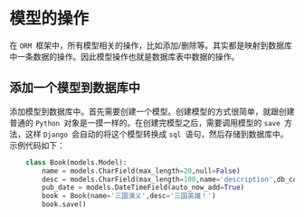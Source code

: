 # 模型的操作

在 `ORM `框架中，所有模型相关的操作，比如添加/删除等。其实都是映射到数据库中一条数据的操作。因此模型操作也就是数据库表中数据的操作。

## 添加一个模型到数据库中

添加模型到数据库中。首先需要创建一个模型。创建模型的方式很简单，就跟创建普通的 `Python `对象是一摸一样的。在创建完模型之后，需要调用模型的 `save `方法，这样 `Django `会自动的将这个模型转换成 `sql `语句，然后存储到数据库中。示例代码如下：
```python
    class Book(models.Model):
        name = models.CharField(max_length=20,null=False)
        desc = models.CharField(max_length=100,name='description',db_column="description1")
        pub_date = models.DateTimeField(auto_now_add=True)
        book = Book(name='三国演义',desc='三国英雄！')
        book.save()
```
